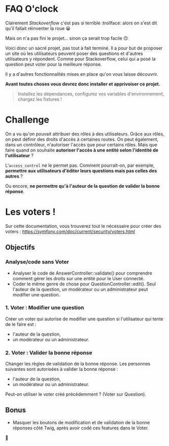 # FAQ O'clock

Clairement *Stackoverflow* c'est pas si terrible :trollface: alors on s'est dit qu'il fallait réinventer la roue :grinning:

Mais on n'a pas fini le projet... sinon ça serait trop facile :upside_down_face:

Voici donc un sacré projet, pas tout à fait terminé. Il a pour but de proposer un site où les utilisateurs peuvent poser des questions et d'autres utilisateurs y répondent. Comme pour Stackoverflow, celui qui a posé la question peut voter pour la meilleure réponse.

Il y a d'autres fonctionnalités mises en place qu'on vous laisse découvrir.

**Avant toutes choses vous devrez donc installer et apprivoiser ce projet.**

> Installez les dépendances, configurez vos variables d'environnement, chargez les fixtures !

# Challenge

On a vu qu'on pouvait attribuer des rôles à des utilisateurs. Grâce aux rôles, on peut définir des droits d'accès à certaines routes. On peut également, dans un contrôleur, n'autoriser l'accès que pour certains rôles. Mais que faire quand on souhaite **autoriser l'accès à une entité selon l'identité de l'utilisateur** ?

L'`access_control` ne le permet pas. Comment pourrait-on, par exemple, **permettre aux utilisateurs d'éditer leurs questions mais pas celles des autres** ?

Ou encore, **ne permettre qu'à l'auteur de la question de valider la bonne réponse**.

# Les voters !

Sur cette documentation, vous trouverez tout le nécessaire pour créer des voters : https://symfony.com/doc/current/security/voters.html

## Objectifs

### Analyse/code sans Voter

- Analyser le code de AnswerController::validate() pour comprendre comment gérer les droits sur une entité pour le User connecté.
- Coder le même genre de chose pour QuestionController::edit(). Seul l'auteur de la question, un modérateur ou un administrateur peut modifier une question.

### 1. Voter : Modifier une question

Créer un voter qui autorise de modifier une question si l'utilisateur qui tente de le faire est :

- l'auteur de la question,
- un modérateur ou un administrateur.

### 2. Voter : Valider la bonne réponse

Changer les règles de validation de la bonne réponse. Les personnes suivantes sont autorisées à valider la bonne réponse : 

- l'auteur de la question,
- un modérateur ou un administrateur.

Peut-on utiliser le voter créé précédemment ? (Voter sur Question).

## Bonus

- Masquer les boutons de modification et de validation de la bonne réponses côté Twig, après avoir codé ces features dans le Voter.

:tada:
